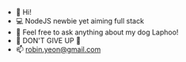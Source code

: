 - 👋  Hi!
- 💻  NodeJS newbie yet aiming full stack
- 🐶  Feel free to ask anything about my dog Laphoo!
- 🌊  DON'T GIVE UP 🌊
- 📫  robin.yeon@gmail.com

<!---
robinyeon/robinyeon is a ✨ special ✨ repository because its `README.md` (this file) appears on your GitHub profile.
You can click the Preview link to take a look at your changes.
--->
